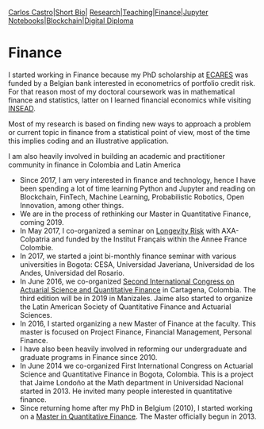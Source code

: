 [Carlos Castro](index.md)|[Short Bio](cv.md)| [Research](res.md)|[Teaching](teach.md)|[Finance](Fin.md)|[Jupyter Notebooks](Jup.md)|[Blockchain](Block.md)|[Digital Diploma](Ddiploma.md)     

# Finance

I started working in Finance because my PhD scholarship at [ECARES]( http://ecares.ulb.ac.be/) was funded by a Belgian bank interested in econometrics of portfolio credit risk. For that reason most of my doctoral coursework was in mathematical finance and statistics, latter on I learned financial economics while visiting [INSEAD]( https://www.insead.edu/).

Most of my research is based on finding new ways to approach a problem or current topic in finance from a statistical point of view, most of the time this implies coding and an illustrative application.

I am also heavily involved in building an academic and practitioner community in finance in Colombia and Latin America

* Since 2017, I am very interested in finance and technology, hence I have been spending a lot of time learning Python and Jupyter and reading on Blockchain, FinTech, Machine Learning, Probabilistic Robotics, Open Innovation, among other things.
* We are in the process of rethinking our Master in Quantitative Finance, coming 2019.
* In May 2017, I co-organized a seminar on [Longevity Risk]( http://www.urosario.edu.co/Home/Principal/Eventos/Facultad-de-Economia/Conferencia-Riesgo-de-Longevidad-desafios-y-opor/) with AXA-Colpatria and funded by the Institut Français within the Annee France Colombie.
* In 2017, we started a joint bi-monthly finance seminar with various universities in Bogota: CESA, Universidad Javeriana, Universidad de los Andes, Universidad del Rosario. 
* In June 2016, we co-organized [Second International Congress on Actuarial Science and Quantitative Finance]( http://icasqf.org/) in Cartagena, Colombia. The third edition will be in 2019 in Manizales. Jaime also started to organize the Latin American Society of Quantitative Finance and Actuarial Sciences.
* In 2016, I started organizing a new Master of Finance at the faculty. This master is focused on     Project Finance, Financial Management, Personal Finance.
* I have also been heavily involved in reforming our undergraduate and graduate programs in Finance since 2010.
* In June 2014 we co-organized First International Congress on Actuarial Science and Quantitative Finance in Bogota, Colombia. This is a project that Jaime Londoño at the Math department in Universidad Nacional started in 2013. He invited many people interested in quantitative finance.
* Since returning home after my PhD in Belgium (2010), I started working on a [Master in Quantitative Finance]( http://www.urosario.edu.co/Maestria-Finanzas-Cuantitativas/Inicio/). The Master officially begun in 2013.
